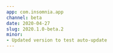 ```yaml
---
app: com.insomnia.app
channel: beta
date: 2020-04-27
slug: 2020.1.0-beta.2
minor:
- Updated version to test auto-update
---
```

